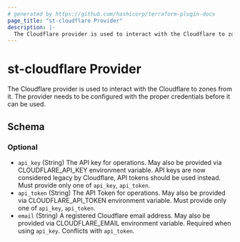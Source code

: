 ```yaml
---
# generated by https://github.com/hashicorp/terraform-plugin-docs
page_title: "st-cloudflare Provider"
description: |-
  The Cloudflare provider is used to interact with the Cloudflare to zones from it. The provider needs to be configured with the proper credentials before it can be used.
---
```


# st-cloudflare Provider

The Cloudflare provider is used to interact with the Cloudflare to zones from it. The provider needs to be configured with the proper credentials before it can be used.



<!-- schema generated by tfplugindocs -->
## Schema

### Optional

- `api_key` (String) The API key for operations. May also be provided via CLOUDFLARE_API_KEY environment variable. API keys are now considered legacy by Cloudflare, API tokens should be used instead. Must provide only one of `api_key`, `api_token`.
- `api_token` (String) The API Token for operations. May also be provided via CLOUDFLARE_API_TOKEN environment variable. Must provide only one of `api_key`, `api_token`.
- `email` (String) A registered Cloudflare email address. May also be provided via CLOUDFLARE_EMAIL environment variable. Required when using `api_key`. Conflicts with `api_token`.
